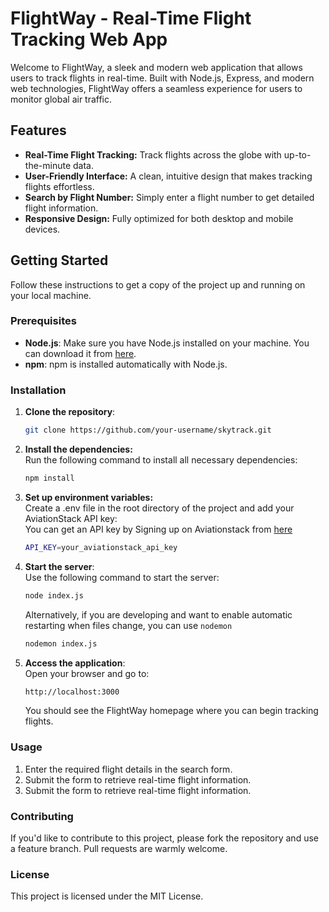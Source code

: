 # FlightWay - Real-Time Flight Tracking Web App

Welcome to FlightWay, a sleek and modern web application that allows users to track flights in real-time. Built with Node.js, Express, and modern web technologies, FlightWay offers a seamless experience for users to monitor global air traffic.

## Features

- **Real-Time Flight Tracking:** Track flights across the globe with up-to-the-minute data.
- **User-Friendly Interface:** A clean, intuitive design that makes tracking flights effortless.
- **Search by Flight Number:** Simply enter a flight number to get detailed flight information.
- **Responsive Design:** Fully optimized for both desktop and mobile devices.

## Getting Started

Follow these instructions to get a copy of the project up and running on your local machine.

### Prerequisites

- **Node.js**: Make sure you have Node.js installed on your machine. You can download it from [here](https://nodejs.org/).
- **npm**: npm is installed automatically with Node.js.

### Installation

1. **Clone the repository**:
   ```bash
   git clone https://github.com/your-username/skytrack.git

2. **Install the dependencies:**<br />
Run the following command to install all necessary dependencies: <br />
    ```bash
    npm install 

3. **Set up environment variables:**<br />
Create a .env file in the root directory of the project and add your AviationStack API key:<br />
You can get an API key by Signing up on Aviationstack from [here](https://aviationstack.com/login)
    ```bash
    API_KEY=your_aviationstack_api_key
    
4. **Start the server**:\
    Use the following command to start the server:
    ```bash
    node index.js
    ```
    Alternatively, if you are developing and want      to enable automatic restarting when files          change, you can use ```nodemon```
    ```bash
    nodemon index.js
    ```

5.  **Access the application**: <br />
    Open your browser and go to:
    ```bash
    http://localhost:3000
    ```
    You should see the FlightWay homepage where you can begin tracking flights.



### Usage

1. Enter the required flight details in the search form.
2. Submit the form to retrieve real-time flight information.
3. Submit the form to retrieve real-time flight information.



### Contributing
If you'd like to contribute to this project, please fork the repository and use a feature branch. Pull requests are warmly welcome.


### License
This project is licensed under the MIT License. 
